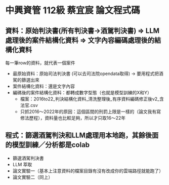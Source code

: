 # 中興資管 112級 蔡宜宸 論文程式碼

## 資料：原始判決書(所有判決書->酒駕判決書) => LLM處理後的案件結構化資料 => 文字內容編碼處理後的結構化資料
每一筆row的資料，就代表一個案件
- 最原始資料：原始司法判決書 (可以去司法院opendata取得) -> 要用程式把酒駕的篩選出來
- 案件結構化資料：還是文字內容
- 編碼後的案件結構化資料：都轉成數字型態（也就是模型訓練的X和Y）
  - 檔案：2016to22_判決結構化資料_清洗整理後_有序資料編碼修正後v2_含法官.csv
  - 只抓2016～2022年的原因：這個區間的刑罰上限是一樣的（論文我有寫修法歷程），資料量也比較足夠，所以才只取16～22年


## 程式：篩選酒駕判決和LLM處理用本地跑，其餘後面的模型訓練／分析都是colab
- 篩選酒駕判決書
- LLM 萃取
- 論文實驗一（基本上注意資料的檔案目錄有沒有改成你的雲端路徑就能跑了）
- 論文實驗二（同上）

